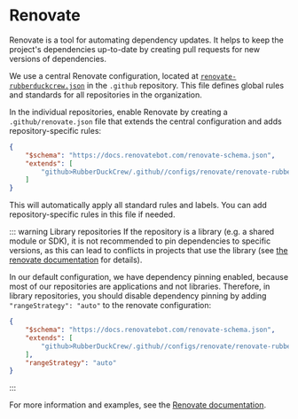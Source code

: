 # Renovate

Renovate is a tool for automating dependency updates. It helps to keep the project's dependencies up-to-date by creating pull requests for new versions of dependencies.

We use a central Renovate configuration, located at [`renovate-rubberduckcrew.json`](https://github.com/RubberDuckCrew/.github/blob/main/configs/renovate/renovate-rubberduckcrew.json) in the `.github` repository. This file defines global rules and standards for all repositories in the organization.

In the individual repositories, enable Renovate by creating a `.github/renovate.json` file that extends the central configuration and adds repository-specific rules:

```json
{
    "$schema": "https://docs.renovatebot.com/renovate-schema.json",
    "extends": [
        "github>RubberDuckCrew/.github//configs/renovate/renovate-rubberduckcrew.json"
    ]
}
```

This will automatically apply all standard rules and labels. You can add repository-specific rules in this file if needed.

::: warning Library repositories
If the repository is a library (e.g. a shared module or SDK), it is not recommended to pin dependencies to specific versions, as this can lead to conflicts in projects that use the library (see [the renovate documentation](https://docs.renovatebot.com/dependency-pinning/#ranges-for-libraries) for details).

In our default configuration, we have dependency pinning enabled, because most of our repositories are applications and not libraries. Therefore, in library repositories, you should disable dependency pinning by adding `"rangeStrategy": "auto"` to the renovate configuration:

```json
{
    "$schema": "https://docs.renovatebot.com/renovate-schema.json",
    "extends": [
        "github>RubberDuckCrew/.github//configs/renovate/renovate-rubberduckcrew.json"
    ],
    "rangeStrategy": "auto"
}
```

:::

For more information and examples, see the [Renovate documentation](https://docs.renovatebot.com/).
